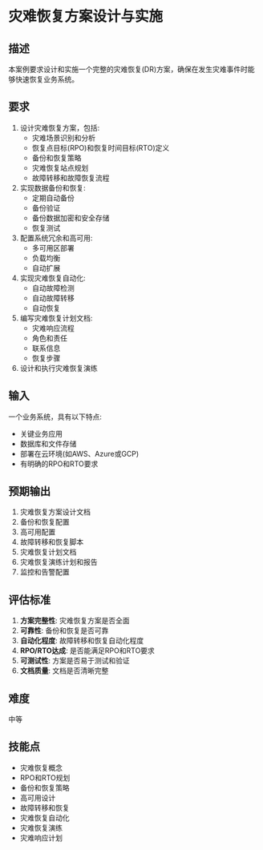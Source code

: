 # 灾难恢复方案设计与实施

## 描述

本案例要求设计和实施一个完整的灾难恢复(DR)方案，确保在发生灾难事件时能够快速恢复业务系统。

## 要求

1. 设计灾难恢复方案，包括:
   - 灾难场景识别和分析
   - 恢复点目标(RPO)和恢复时间目标(RTO)定义
   - 备份和恢复策略
   - 灾难恢复站点规划
   - 故障转移和故障恢复流程
2. 实现数据备份和恢复:
   - 定期自动备份
   - 备份验证
   - 备份数据加密和安全存储
   - 恢复测试
3. 配置系统冗余和高可用:
   - 多可用区部署
   - 负载均衡
   - 自动扩展
4. 实现灾难恢复自动化:
   - 自动故障检测
   - 自动故障转移
   - 自动恢复
5. 编写灾难恢复计划文档:
   - 灾难响应流程
   - 角色和责任
   - 联系信息
   - 恢复步骤
6. 设计和执行灾难恢复演练

## 输入

一个业务系统，具有以下特点:
- 关键业务应用
- 数据库和文件存储
- 部署在云环境(如AWS、Azure或GCP)
- 有明确的RPO和RTO要求

## 预期输出

1. 灾难恢复方案设计文档
2. 备份和恢复配置
3. 高可用配置
4. 故障转移和恢复脚本
5. 灾难恢复计划文档
6. 灾难恢复演练计划和报告
7. 监控和告警配置

## 评估标准

1. **方案完整性**: 灾难恢复方案是否全面
2. **可靠性**: 备份和恢复是否可靠
3. **自动化程度**: 故障转移和恢复自动化程度
4. **RPO/RTO达成**: 是否能满足RPO和RTO要求
5. **可测试性**: 方案是否易于测试和验证
6. **文档质量**: 文档是否清晰完整

## 难度

中等

## 技能点

- 灾难恢复概念
- RPO和RTO规划
- 备份和恢复策略
- 高可用设计
- 故障转移和恢复
- 灾难恢复自动化
- 灾难恢复演练
- 灾难响应计划